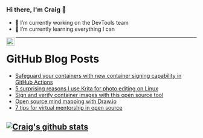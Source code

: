 ### Hi there, I'm Craig 👋

<!--
**CraigTeelFugro/CraigTeelFugro** is a ✨ _special_ ✨ repository because its `README.md` (this file) appears on your GitHub profile.

Here are some ideas to get you started:
-->

- 🔭 I’m currently working on the DevTools team
- 🌱 I’m currently learning everything I can

[<img align="left" alt="Craig Teel | LinkedIn" width="22px" src="https://cdn.jsdelivr.net/npm/simple-icons@v3/icons/linkedin.svg" />][linkedin]

---

# GitHub Blog Posts

<!-- BLOG-POST-LIST:START -->
- [Safeguard your containers with new container signing capability in GitHub Actions](https://github.blog/2021-12-06-safeguard-container-signing-capability-actions/)
- [5 surprising reasons I use Krita for photo editing on Linux](https://opensource.com/article/21/12/open-source-photo-editing-krita)
- [Sign and verify container images with this open source tool](https://opensource.com/article/21/12/sigstore-container-images)
- [Open source mind mapping with Draw.io](https://opensource.com/article/21/12/open-source-mind-mapping-drawio)
- [7 tips for virtual mentorship in open source](https://opensource.com/article/21/12/virtual-mentorship-open-source)
<!-- BLOG-POST-LIST:END -->

## [![Craig's github stats](https://github-readme-stats.vercel.app/api?username=craigteelfugro)](https://github.com/anuraghazra/github-readme-stats)


[linkedin]: https://linkedin.com/in/craig-teel-b8786771
